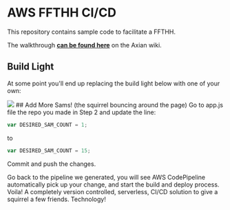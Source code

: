 # AWS FFTHH CI/CD
This repository contains sample code to facilitate a FFTHH.

The walkthrough **[can be found here](https://axianinc.atlassian.net/wiki/spaces/AXLND/pages/314867725)** on the Axian wiki.

## Build Light
At some point you'll end up replacing the build light below with one of your own:

<img src="https://codebuild.us-west-2.amazonaws.com/badges?uuid=eyJlbmNyeXB0ZWREYXRhIjoiVHd4N2pDZTN5c2ZZZGhjSXkrRVowWng3YnNIemEvckF0YTd3M3VJeEJRbTZIODJoU2dQWUpjTk9tbUYyTDlEZ3JyRnhuOVR5R1RIdUVFOUF1d0FZem9ZPSIsIml2UGFyYW1ldGVyU3BlYyI6InZlS3dHWEw0ZVN3WUM1anYiLCJtYXRlcmlhbFNldFNlcmlhbCI6MX0%3D&branch=master">
## Add More Sams! (the squirrel bouncing around the page)
Go to app.js file the repo you made in Step 2 and update the line:

```javascript
var DESIRED_SAM_COUNT = 1;
```
to
```javascript
var DESIRED_SAM_COUNT = 15;
```

Commit and push the changes. 

Go back to the pipeline we generated, you will see AWS CodePipeline automatically pick up your change, and start the build and deploy process. Voila! A completely version controlled, serverless, CI/CD solution to give a squirrel a few friends. Technology!